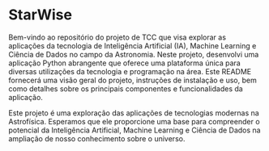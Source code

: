 # StarWise
Bem-vindo ao repositório do projeto de TCC que visa explorar as aplicações da tecnologia de Inteligência Artificial (IA), Machine Learning e Ciência de Dados no campo da Astronomia. Neste projeto, desenvolvi uma aplicação Python abrangente que oferece uma plataforma única para diversas utilizações da tecnologia e programação na área. Este README fornecerá uma visão geral do projeto, instruções de instalação e uso, bem como detalhes sobre os principais componentes e funcionalidades da aplicação.

Este projeto é uma exploração das aplicações de tecnologias modernas na Astrofísica. Esperamos que ele proporcione uma base para compreender o potencial da Inteligência Artificial, Machine Learning e Ciência de Dados na ampliação de nosso conhecimento sobre o universo.
